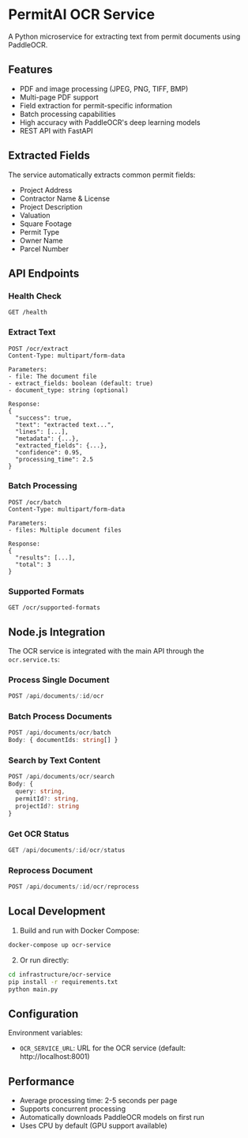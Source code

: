 # PermitAI OCR Service

A Python microservice for extracting text from permit documents using PaddleOCR.

## Features

- PDF and image processing (JPEG, PNG, TIFF, BMP)
- Multi-page PDF support
- Field extraction for permit-specific information
- Batch processing capabilities
- High accuracy with PaddleOCR's deep learning models
- REST API with FastAPI

## Extracted Fields

The service automatically extracts common permit fields:
- Project Address
- Contractor Name & License
- Project Description
- Valuation
- Square Footage
- Permit Type
- Owner Name
- Parcel Number

## API Endpoints

### Health Check
```
GET /health
```

### Extract Text
```
POST /ocr/extract
Content-Type: multipart/form-data

Parameters:
- file: The document file
- extract_fields: boolean (default: true)
- document_type: string (optional)

Response:
{
  "success": true,
  "text": "extracted text...",
  "lines": [...],
  "metadata": {...},
  "extracted_fields": {...},
  "confidence": 0.95,
  "processing_time": 2.5
}
```

### Batch Processing
```
POST /ocr/batch
Content-Type: multipart/form-data

Parameters:
- files: Multiple document files

Response:
{
  "results": [...],
  "total": 3
}
```

### Supported Formats
```
GET /ocr/supported-formats
```

## Node.js Integration

The OCR service is integrated with the main API through the `ocr.service.ts`:

### Process Single Document
```typescript
POST /api/documents/:id/ocr
```

### Batch Process Documents
```typescript
POST /api/documents/ocr/batch
Body: { documentIds: string[] }
```

### Search by Text Content
```typescript
POST /api/documents/ocr/search
Body: { 
  query: string,
  permitId?: string,
  projectId?: string 
}
```

### Get OCR Status
```typescript
GET /api/documents/:id/ocr/status
```

### Reprocess Document
```typescript
POST /api/documents/:id/ocr/reprocess
```

## Local Development

1. Build and run with Docker Compose:
```bash
docker-compose up ocr-service
```

2. Or run directly:
```bash
cd infrastructure/ocr-service
pip install -r requirements.txt
python main.py
```

## Configuration

Environment variables:
- `OCR_SERVICE_URL`: URL for the OCR service (default: http://localhost:8001)

## Performance

- Average processing time: 2-5 seconds per page
- Supports concurrent processing
- Automatically downloads PaddleOCR models on first run
- Uses CPU by default (GPU support available)